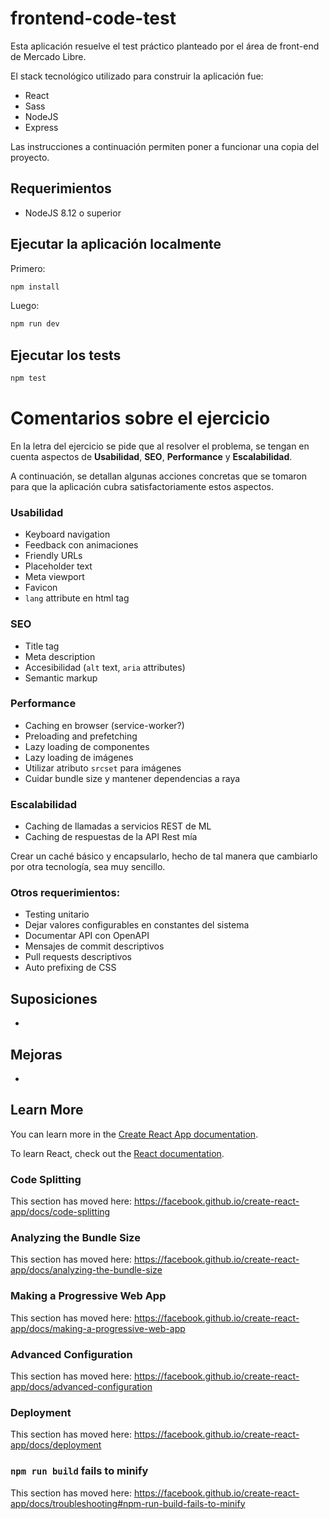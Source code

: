 # frontend-code-test

Esta aplicación resuelve el test práctico planteado por el área de front-end de Mercado Libre.

El stack tecnológico utilizado para construir la aplicación fue:

- React
- Sass
- NodeJS
- Express

Las instrucciones a continuación permiten poner a funcionar una copia del proyecto.

## Requerimientos

- NodeJS 8.12 o superior

## Ejecutar la aplicación localmente

Primero:

```sh
npm install
```

Luego:

```sh
npm run dev
```

## Ejecutar los tests

```sh
npm test
```

# Comentarios sobre el ejercicio

En la letra del ejercicio se pide que al resolver el problema, se tengan en cuenta aspectos de **Usabilidad**, **SEO**, **Performance** y **Escalabilidad**.

A continuación, se detallan algunas acciones concretas que se tomaron para que la aplicación cubra satisfactoriamente estos aspectos.

### Usabilidad

- Keyboard navigation
- Feedback con animaciones
- Friendly URLs
- Placeholder text
- Meta viewport
- Favicon
- `lang` attribute en html tag

### SEO

- Title tag
- Meta description
- Accesibilidad (`alt` text, `aria` attributes)
- Semantic markup

### Performance

- Caching en browser (service-worker?)
- Preloading and prefetching
- Lazy loading de componentes
- Lazy loading de imágenes
- Utilizar atributo `srcset` para imágenes
- Cuidar bundle size y mantener dependencias a raya

### Escalabilidad

- Caching de llamadas a servicios REST de ML
- Caching de respuestas de la API Rest mía

Crear un caché básico y encapsularlo, hecho de tal manera que cambiarlo por otra tecnología, sea muy sencillo.

### Otros requerimientos:

- Testing unitario
- Dejar valores configurables en constantes del sistema
- Documentar API con OpenAPI
- Mensajes de commit descriptivos
- Pull requests descriptivos
- Auto prefixing de CSS

## Suposiciones

-

## Mejoras

-

## Learn More

You can learn more in the [Create React App documentation](https://facebook.github.io/create-react-app/docs/getting-started).

To learn React, check out the [React documentation](https://reactjs.org/).

### Code Splitting

This section has moved here: https://facebook.github.io/create-react-app/docs/code-splitting

### Analyzing the Bundle Size

This section has moved here: https://facebook.github.io/create-react-app/docs/analyzing-the-bundle-size

### Making a Progressive Web App

This section has moved here: https://facebook.github.io/create-react-app/docs/making-a-progressive-web-app

### Advanced Configuration

This section has moved here: https://facebook.github.io/create-react-app/docs/advanced-configuration

### Deployment

This section has moved here: https://facebook.github.io/create-react-app/docs/deployment

### `npm run build` fails to minify

This section has moved here: https://facebook.github.io/create-react-app/docs/troubleshooting#npm-run-build-fails-to-minify
